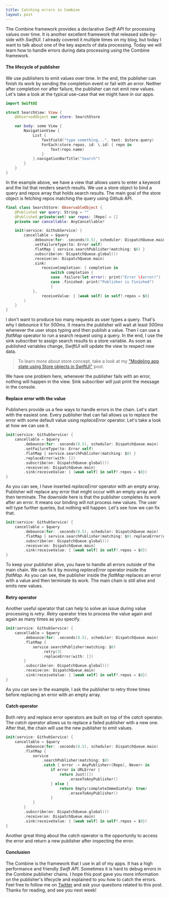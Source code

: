 ```yaml
---
title: Catching errors in Combine
layout: post
---
```


The Combine framework provides a declarative *Swift API* for processing values over time. It is another excellent framework that released side-by-side with *SwiftUI*. I already covered it multiple times on my blog, but today I want to talk about one of the key aspects of data processing. Today we will learn how to handle errors during data processing using the Combine framework.

#### The lifecycle of publisher
We use publishers to emit values over time. In the end, the publisher can finish its work by sending the completion event or fail with an error. Neither after completion nor after failure, the publisher can not emit new values. Let's take a look at the typical use-case that we might have in our apps.

```swift
import SwiftUI

struct SearchView: View {
    @ObservedObject var store: SearchStore

    var body: some View {
        NavigationView {
            List {
                TextField("type something...", text: $store.query)
                ForEach(store.repos, id: \.id) { repo in
                    Text(repo.name)
                }
            }.navigationBarTitle("Search")
        }
    }
}
```

In the example above, we have a view that allows users to enter a keyword and the list that renders search results. We use a store object to bind a query and repos array that holds search results. The main goal of the store object is fetching repos matching the query using Github API.

```swift
final class SearchStore: ObservableObject {
    @Published var query: String = ""
    @Published private(set) var repos: [Repo] = []
    private var cancellable: AnyCancellable?

    init(service: GithubService) {
        cancellable = $query
            .debounce(for: .seconds(0.5), scheduler: DispatchQueue.main)
            .setFailureType(to: Error.self)
            .flatMap { service.searchPublisher(matching: $0) }
            .subscribe(on: DispatchQueue.global())
            .receive(on: DispatchQueue.main)
            .sink(
                receiveCompletion: { completion in
                    switch completion {
                    case .failure(let error): print("Error \(error)")
                    case .finished: print("Publisher is finished")
                    }
            },
                receiveValue: { [weak self] in self?.repos = $0}
        )
    }
}
```

I don't want to produce too many requests as user types a query. That's why I debounce it for *500ms*. It means the publisher will wait at least *500ms* whenever the user stops typing and then publish a value. Then I can use a *flatMap* operator to run a search request using a query. In the end, I use the sink subscriber to assign search results to a store variable. As soon as published variables change, *SwiftUI* will update the view to respect new data.

> To learn more about store concept, take a look at my ["Modeling app state using Store objects in SwiftUI"](/2019/09/04/modeling-app-state-using-store-objects-in-swiftui/) post.

We have one problem here, whenever the publisher fails with an error, nothing will happen in the view. Sink subscriber will just print the message in the console.

#### Replace error with the value
Publishers provide us a few ways to handle errors in the chain. Let's start with the easiest one. Every publisher that can fail allows us to replace the error with some default value using *replaceError* operator. Let's take a look at how we can use it.

```swift
init(service: GithubService) {
    cancellable = $query
        .debounce(for: .seconds(0.5), scheduler: DispatchQueue.main)
        .setFailureType(to: Error.self)
        .flatMap { service.searchPublisher(matching: $0) }
        .replaceError(with: [])
        .subscribe(on: DispatchQueue.global())
        .receive(on: DispatchQueue.main)
        .sink(receiveValue: { [weak self] in self?.repos = $0})
}
```

As you can see, I have inserted *replaceError* operator with an empty array. Publisher will replace any error that might occur with an empty array and then terminate. The downside here is that the publisher completes its work after an error. It means our binding will not process new values. The user will type further queries, but nothing will happen. Let's see how we can fix that.

```swift
init(service: GithubService) {
    cancellable = $query
        .debounce(for: .seconds(0.5), scheduler: DispatchQueue.main)
        .flatMap { service.searchPublisher(matching: $0).replaceError(with: []) }
        .subscribe(on: DispatchQueue.global())
        .receive(on: DispatchQueue.main)
        .sink(receiveValue: { [weak self] in self?.repos = $0})
}
```

To keep your publisher alive, you have to handle all errors outside of the main chain. We can fix it by moving *replaceError* operator inside the *flatMap*. As you can see, the publisher inside the *flatMap* replaces an error with a value and then terminate its work. The main chain is still alive and emits new values.

#### Retry operator
Another useful operator that can help to solve an issue during value processing is *retry*. *Retry* operator tries to process the value again and again as many times as you specify.

```swift
init(service: GithubService) {
    cancellable = $query
        .debounce(for: .seconds(0.5), scheduler: DispatchQueue.main)
        .flatMap {
            service.searchPublisher(matching: $0)
                .retry(3)
                .replaceError(with: [])
        }
        .subscribe(on: DispatchQueue.global())
        .receive(on: DispatchQueue.main)
        .sink(receiveValue: { [weak self] in self?.repos = $0})
}
```

As you can see in the example, I ask the publisher to retry three times before replacing an error with an empty array.

#### Catch operator
Both retry and replace error operators are built on top of the *catch* operator. The *catch* operator allows us to replace a failed publisher with a new one. After that, the chain will use the new publisher to emit values.

```swift
init(service: GithubService) {
    cancellable = $query
        .debounce(for: .seconds(0.5), scheduler: DispatchQueue.main)
        .flatMap {
            service
                .searchPublisher(matching: $0)
                .catch { error -> AnyPublisher<[Repo], Never> in
                    if error is URLError {
                        return Just([])
                            .eraseToAnyPublisher()
                    } else {
                        return Empty(completeImmediately: true)
                            .eraseToAnyPublisher()
                    }
            }
        }
        .subscribe(on: DispatchQueue.global())
        .receive(on: DispatchQueue.main)
        .sink(receiveValue: { [weak self] in self?.repos = $0})
}
```

Another great thing about the *catch* operator is the opportunity to access the error and return a new publisher after inspecting the error.

#### Conclusion
The Combine is the framework that I use in all of my apps. It has a high performance and friendly *Swift API*. Sometimes it is hard to debug errors in the Combine publisher chains. I hope this post gave you more information on the publisher's lifecycle and explained to you how to catch the errors. Feel free to follow me on [Twitter](https://twitter.com/mecid) and ask your questions related to this post. Thanks for reading, and see you next week!